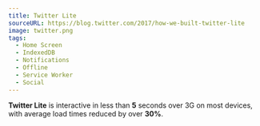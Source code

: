 ```yaml
---
title: Twitter Lite
sourceURL: https://blog.twitter.com/2017/how-we-built-twitter-lite
image: twitter.png
tags:
  - Home Screen
  - IndexedDB
  - Notifications
  - Offline
  - Service Worker
  - Social
---
```


**Twitter Lite** is interactive in less than **5** seconds over 3G on most
devices, with average load times reduced by over **30%**.
